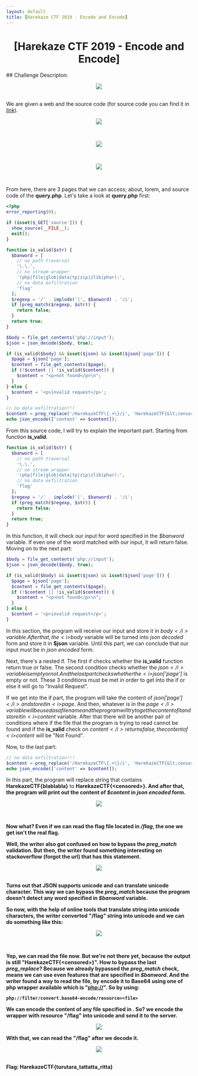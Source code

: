 ```yaml
---
layout: default
title: [Harekaze CTF 2019 - Encode and Encode]
---
```


<h1 align="center">[Harekaze CTF 2019 - Encode and Encode]</h1>
## Challenge Descripton:
<p align="center"><img src="https://blog.xarkangels.com/ctf/assets/harekaze2019_encode/challdesc.png"></p><br>
We are given a web and the source code (for source code you can find it in <a href="https://github.com/ArkAngels/CTF-Source-Codes/tree/master/Harekaze%20CTF%202019%20-%20Encode%20and%20Encode">link</a>).<br>
<p align="center"><img src="https://blog.xarkangels.com/ctf/assets/harekaze2019_encode/index.png"></p><br>
<p align="center"><img src="https://blog.xarkangels.com/ctf/assets/harekaze2019_encode/about.png"></p><br>
<p align="center"><img src="https://blog.xarkangels.com/ctf/assets/harekaze2019_encode/lorem.png"></p><br>

From here, there are 3 pages that we can access; about, lorem, and source code of the <b>query.php</b>. Let's take a look at <b>query.php</b> first:
```php
<?php
error_reporting(0);

if (isset($_GET['source'])) {
  show_source(__FILE__);
  exit();
}

function is_valid($str) {
  $banword = [
    // no path traversal
    '\.\.',
    // no stream wrapper
    '(php|file|glob|data|tp|zip|zlib|phar):',
    // no data exfiltration
    'flag'
  ];
  $regexp = '/' . implode('|', $banword) . '/i';
  if (preg_match($regexp, $str)) {
    return false;
  }
  return true;
}

$body = file_get_contents('php://input');
$json = json_decode($body, true);

if (is_valid($body) && isset($json) && isset($json['page'])) {
  $page = $json['page'];
  $content = file_get_contents($page);
  if (!$content || !is_valid($content)) {
    $content = "<p>not found</p>\n";
  }
} else {
  $content = '<p>invalid request</p>';
}

// no data exfiltration!!!
$content = preg_replace('/HarekazeCTF\{.+\}/i', 'HarekazeCTF{&lt;censored&gt;}', $content);
echo json_encode(['content' => $content]);

```
From this source code, I will try to explain the important part. Starting from function <b>is_valid</b>.
```php
function is_valid($str) {
  $banword = [
    // no path traversal
    '\.\.',
    // no stream wrapper
    '(php|file|glob|data|tp|zip|zlib|phar):',
    // no data exfiltration
    'flag'
  ];
  $regexp = '/' . implode('|', $banword) . '/i';
  if (preg_match($regexp, $str)) {
    return false;
  }
  return true;
}
```
In this function, it will check our input for word specified in the <i>$banword</i> variable. If even one of the word matched with our input, it will return false.<br>
Moving on to the next part:
```php
$body = file_get_contents('php://input');
$json = json_decode($body, true);

if (is_valid($body) && isset($json) && isset($json['page'])) {
  $page = $json['page'];
  $content = file_get_contents($page);
  if (!$content || !is_valid($content)) {
    $content = "<p>not found</p>\n";
  }
} else {
  $content = '<p>invalid request</p>';
}
```
In this section, the program will receive our input and store it in <i>$body</i> variable. After that, the <i>$body</i> variable will be turned into <i>json decoded</i> form and store it in <b>$json</b> variable. Until this part, we can conclude that our input must be in <i>json encoded</i> form.<br>

Next, there's a nested if. The first if checks whether the <b>is_valid</b> function return true or false. The second condition checks whether the <i>$json</i> variable is empty or not. And the last part checks whether the <i>$json['page']</i> is empty or not. These 3 conditions must be met in order to get into the if or else it will go to "Invalid Request".<br>

If we get into the if part, the program will take the content of <i>$json['page']</i> and store it in <i>$page</i>. And then, whatever is in the <i>$page</i> variable will be used as a file name and the program will try to get the content of it and store it in <i>$content</i> variable. After that there will be another pair of conditions where if the file that the program is trying to read cannot be found and if the <b>is_valid</b> check on <i>$content</i> returns false, the content of <i>$content</i> will be "Not Found".<br>

Now, to the last part:
```php
// no data exfiltration!!!
$content = preg_replace('/HarekazeCTF\{.+\}/i', 'HarekazeCTF{&lt;censored&gt;}', $content);
echo json_encode(['content' => $content]);
```
In this part, the program will replace string that contains <b>HarekazeCTF{blablabla}</b> to <b>HarekazeCTF{&lt;censored&gt;}<b>. And after that, the program will print out the content of <i>$content</i> in <i>json encoded</i> form.<br>

<p align="center"><img src="https://blog.xarkangels.com/ctf/assets/harekaze2019_encode/check_input.png"></p><br>

Now what? Even if we can read the flag file located in <i>/flag</i>, the one we get isn't the real flag.<br>

Well, the writer also got confused on how to bypass the <i>preg_match</i> validation. But then, the writer found something interesting on stackoverflow (forgot the url) that has this statement.<br>
<p align="center"><img src="https://blog.xarkangels.com/ctf/assets/harekaze2019_encode/json_info.png"></p><br>
Turns out that JSON supports unicode and can translate unicode character. This way we can bypass the <i>preg_match</i> because the program doesn't detect any word specified in <i>$banword</i> variable.<br>

So now, with the help of online tools that translate string into unicode characters, the writer converted "/flag" string into unicode and we can do something like this:
<p align="center"><img src="https://blog.xarkangels.com/ctf/assets/harekaze2019_encode/input.png"></p><br>

Yep, we can read the file now. But we're not there yet, because the output is still "HarekazeCTF{&lt;censored&gt;}". How to bypass the last <i>preg_replace</i>? Because we already bypassed the <i>preg_match</i> check, means we can use even features that are specified in <i>$banword</i>. And the writer found a way to read the file, by encode it to Base64 using one of php wrapper available which is "<a href="https://www.idontplaydarts.com/2011/02/using-php-filter-for-local-file-inclusion/">php://</a>". So by using:
  ```
  php://filter/convert.base64-encode/resource=<file>
  ```
We can encode the content of any file specified in <file>. So? we encode the wrapper with resource "/flag" into unicode and send it to the server.<br>
<p align="center"><img src="https://blog.xarkangels.com/ctf/assets/harekaze2019_encode/final_input.png"></p>

With that, we can read the "/flag" after we decode it.<br>
<p align="center"><img src="https://blog.xarkangels.com/ctf/assets/harekaze2019_encode/flag.png"></p><br>
Flag: HarekazeCTF{turutara_tattatta_ritta}

